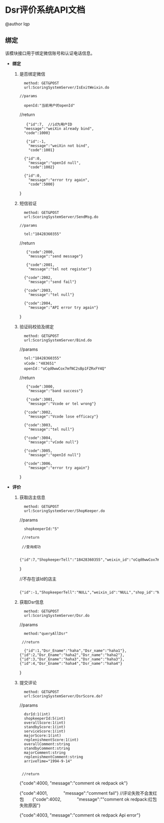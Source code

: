 # Dsr评价系统API文档 #

@author lqp





## 绑定 ##

该模块接口用于绑定微信账号和认证电话信息。

- **绑定**
   1. 是否绑定微信



            method: GET&POST
            url:ScoringSystemServer/IsExitWeixin.do      

          //params

            openId:"当前用户的openId"



         //return

             {"id":7,  //id为用户ID
            "message":"weiXin already bind",
            "code":1000}

	         {"id":-1,
	          "message":"weiXin not bind",
	          "code":1001}

	        {"id":0,
	          "message":"openId null",
	          "code":1002}

	        {"id":0,
	          "message":"error try again",
	          "code":5000}
      }

   2. 短信验证


            method: GET&POST
            url:ScoringSystemServer/SendMsg.do     

          //params

            tel:"18428360355"



         //return

             {"code":2000,
              "message":"send message"}

	         {"code":2001,
              "message":"tel not register"}

	        {"code":2002,
              "message":"send fail"}

	        {"code":2003,
              "message":"tel null"}

            {"code":2004,
              "message":"API error try again"}
      }


   3. 验证码校验及绑定



            method: GET&POST
            url:ScoringSystemServer/Bind.do     
         //params

            tel:"18428360355"
            vCode："483651"
            openId："oCqd0wwCox7mfNC2sBp1FZRxFY4Q"


         //return

             {"code":3000,
              "message":"band success"}

	         {"code":3001,
              "message":"Vcode or tel wrong"}

	        {"code":3002,
              "message":"Vcode lose efficacy"}

	        {"code":3003,
              "message":"tel null"}

            {"code":3004,
              "message":"vCode null"}

            {"code":3005,
              "message":"openId null"}

            {"code":3006,
              "message":"error try again"}

      }

- **评价**


   1. 获取店主信息

            method: GET&POST
            url:ScoringSystemServer/ShopKeeper.do
         //params

            shopkeeperId:"5"

           //return

           //查询成功

            {"id":7,"ShopkeeperTell":"18428360355","weixin_id":"oCqd0wwCox7mfNC2sBp1FZRxFY4Q","shop_id":"","integration":0}
      }  

        //不存在该Id的店主


            {"id":-1,"ShopkeeperTell":"NULL","weixin_id":"NULL","shop_id":"NULL","integration":0}


   2. 获取Dsr信息

            method: GET&POST
            url:ScoringSystemServer/Dsr.do
         //params

            method:"queryAllDsr"

           //return

            {"id":1,"Dsr_Ename":"haha","Dsr_name":"haha1"},{"id":2,"Dsr_Ename":"haha2","Dsr_name":"haha2"},        {"id":3,"Dsr_Ename":"haha3","Dsr_name":"haha3"},{"id":4,"Dsr_Ename":"haha4","Dsr_name":"haha4"}
      }  

   1. 提交评论


            method: GET&POST
            url:ScoringSystemServer/DsrScore.do?
         //params

            dsrId:1(int)
            shopkeeperId:5(int)
            overallScore:1(int)
            standbyScore:1(int)
            serviceScore:1(int)
            majorScore:1(int)
            replenishmentScore:1(int)
            overallComment:string
            standbyComment:string
            majorComment:string
            replenishmentComment:string
            arriveTime="1994-9-14"


           //return
	   
	   {"code":4000,
              "message":"comment ok redpack ok"}
	   
	   {"code":4001,
              "message":"comment  fail"}  //评论失败不会发红包
      
	   {"code":4002,
              "message":""comment ok redpack:红包失败原因"}
	      
	   {"code":4003,
              "message":"comment ok redpack Api error"}
	   

   
